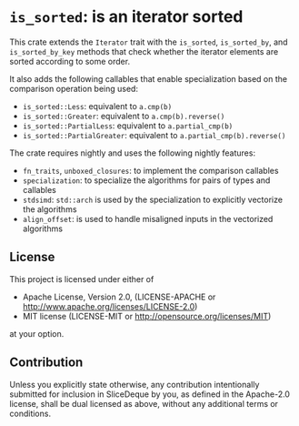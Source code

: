 # `is_sorted`: is an iterator sorted

This crate extends the `Iterator` trait with the `is_sorted`, `is_sorted_by`,
and `is_sorted_by_key` methods that check whether the iterator elements are
sorted according to some order. 

It also adds the following callables that enable specialization based on the
comparison operation being used:

* `is_sorted::Less`: equivalent to `a.cmp(b)`
* `is_sorted::Greater`: equivalent to `a.cmp(b).reverse()`
* `is_sorted::PartialLess`: equivalent to `a.partial_cmp(b)`
* `is_sorted::PartialGreater`: equivalent to `a.partial_cmp(b).reverse()`

The crate requires nightly and uses the following nightly features:

* `fn_traits`, `unboxed_closures`: to implement the comparison callables
* `specialization`: to specialize the algorithms for pairs of types and callables
* `stdsimd`: `std::arch` is used by the specialization to explicitly vectorize the algorithms
* `align_offset`: is used to handle misaligned inputs in the vectorized algorithms

## License

This project is licensed under either of

* Apache License, Version 2.0, (LICENSE-APACHE or http://www.apache.org/licenses/LICENSE-2.0)
* MIT license (LICENSE-MIT or http://opensource.org/licenses/MIT)

at your option.

## Contribution

Unless you explicitly state otherwise, any contribution intentionally submitted
for inclusion in SliceDeque by you, as defined in the Apache-2.0 license, shall
be dual licensed as above, without any additional terms or conditions.
